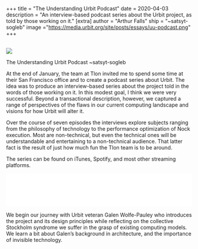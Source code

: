 +++
title = "The Understanding Urbit Podcast"
date = 2020-04-03
description = "An interview-based podcast series about the Urbit project, as told by those working on it."
[extra]
author = "Arthur Falls"
ship = "~satsyt-sogleb"
image ="https://media.urbit.org/site/posts/essays/uu-podcast.png"
+++

<br>

<img class="ba" src="https://media.urbit.org/site/posts/essays/uu-podcast.png">

The Understanding Urbit Podcast
~satsyt-sogleb

At the end of January, the team at Tlon invited me to spend some time at their San Francisco office and to create a podcast series about Urbit. The idea was to produce an interview-based series about the project told in the words of those working on it. In this modest goal, I think we were very successful. Beyond a transactional description, however, we captured a range of perspectives of the flaws in our current computing landscape and visions for how Urbit will alter it. 

Over the course of seven episodes the interviews explore subjects ranging from the philosophy of technology to the performance optimization of Nock execution. Most are non-technical, but even the technical ones will be understandable and entertaining to a non-technical audience. That latter fact is the result of just how much fun the Tlon team is to be around.

The series can be found on iTunes, Spotify, and most other streaming platforms.

<iframe style="border: none" src="//html5-player.libsyn.com/embed/episode/id/13669184/height/90/theme/custom/thumbnail/yes/direction/backward/render-playlist/no/custom-color/000000/" height="90" width="100%" scrolling="no"  allowfullscreen webkitallowfullscreen mozallowfullscreen oallowfullscreen msallowfullscreen></iframe>

We begin our journey with Urbit veteran Galen Wolfe-Pauley who introduces the project and its design principles while reflecting on the collective Stockholm syndrome we suffer in the grasp of existing computing models. We learn a bit about Galen’s background in architecture, and the importance of invisible technology.